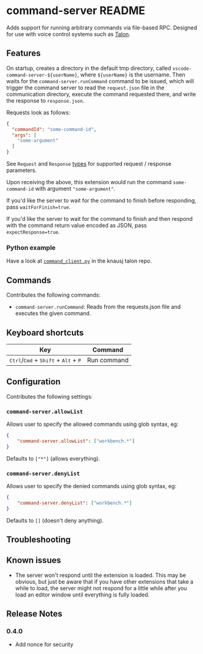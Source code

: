 # command-server README

Adds support for running arbitrary commands via file-based RPC.  Designed for
use with voice control systems such as [Talon](https://talonvoice.com/).

## Features

On startup, creates a directory in the default tmp directory, called
`vscode-command-server-${userName}`, where `${userName}` is the username.  Then
waits for the `command-server.runCommand` command to be issued, which will
trigger the command server to read the `request.json` file in the communication
directory, execute the command requested there, and write the response to
`response.json`.  

Requests look as follows:
```json
{
  "commandId": "some-command-id",
  "args": [
    "some-argument"
  ]
}
```

See `Request` and `Response` [types](src/types.ts) for supported request / response parameters.

Upon receiving the above, this extension would run the command
`some-command-id` with argument `"some-argument"`.

If you'd like the server to wait for the command to finish before responding,
pass `waitForFinish=true`.

If you'd like the server to wait for the command to finish and then respond
with the command return value encoded as JSON, pass `expectResponse=true`.

### Python example

Have a look at
[`command_client.py`](https://github.com/knausj85/knausj_talon/blob/master/apps/vscode/command_client.py)
in the knausj talon repo.

## Commands
Contributes the following commands:
- `command-server.runCommand`: Reads from the requests.json file and executes the given command.

## Keyboard shortcuts
| Key                                                              | Command                          |
| ---------------------------------------------------------------- | -------------------------------- |
| <kbd>Ctrl</kbd>/<kbd>Cmd</kbd> + <kbd>Shift</kbd> + <kbd>Alt</kbd> + <kbd>P</kbd>                    | Run command                      |

## Configuration
Contributes the following settings:

### `command-server.allowList`
Allows user to specify the allowed commands using glob syntax, eg:

```json
{
    "command-server.allowList": ["workbench.*"]
}
```

Defaults to `["*"]` (allows everything).

### `command-server.denyList`
Allows user to specify the denied commands using glob syntax, eg:

```json
{
    "command-server.denyList": ["workbench.*"]
}
```

Defaults to `[]` (doesn't deny anything).

## Troubleshooting


## Known issues

- The server won't respond until the extension is loaded.  This may be obvious,
  but just be aware that if you have other extensions that take a while to
  load, the server might not respond for a little while after you load an
  editor window until everything is fully loaded.

## Release Notes

### 0.4.0
- Add nonce for security